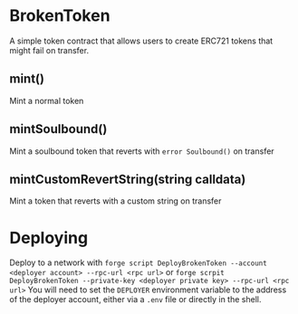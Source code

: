 # BrokenToken

A simple token contract that allows users to create ERC721 tokens that might fail on transfer.

## mint()

Mint a normal token

## mintSoulbound()

Mint a soulbound token that reverts with `error Soulbound()` on transfer

## mintCustomRevertString(string calldata)

Mint a token that reverts with a custom string on transfer

# Deploying

Deploy to a network with `forge script DeployBrokenToken --account <deployer account> --rpc-url <rpc url>` or `forge scrpit DeployBrokenToken --private-key <deployer private key> --rpc-url <rpc url>`
You will need to set the `DEPLOYER` environment variable to the address of the deployer account, either via a `.env` file or directly in the shell.
